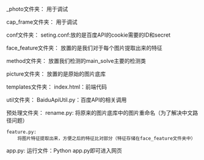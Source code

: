 _photo文件夹：
    用于调试

cap_frame文件夹：
    用于调试

conf文件夹：
    seting.conf:放的是百度API的cookie需要的ID和secret

face_feature文件夹：
    放置的是我们对于每个图片提取出来的特征

method文件夹：
    放置我们检测的main_solve主要的检测类

picture文件夹：
    放置的是原始的图片底库

templates文件夹：
    index.html：前端代码


util文件夹：
    BaiduApiUtil.py：百度API的相关调用


预处理文件夹：
    rename.py:
        将原来的图片底库中的图片重命名（为了解决中文路径问题）

    feature.py:
        将图片特征提取出来，方便之后的特征比对部分（特征存储在face_feature文件夹中）


app.py:
    运行文件：Python app.py即可进入网页



